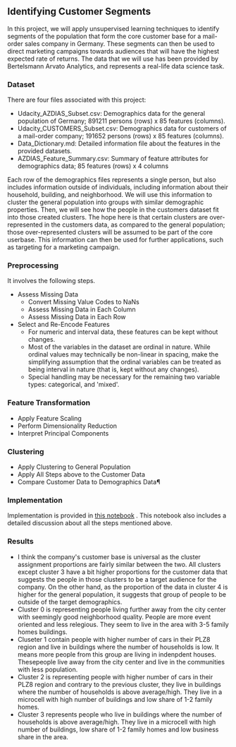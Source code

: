 ## Identifying Customer Segments
In this project, we will apply unsupervised learning techniques to identify segments of the population that form the core 
customer base for a mail-order sales company in Germany. These segments can then be used to direct marketing campaigns 
towards audiences that will have the highest expected rate of returns. 
The data that we will use has been provided by Bertelsmann Arvato Analytics, and represents a real-life data 
science task.

### Dataset
There are four files associated with this project:

- Udacity_AZDIAS_Subset.csv: Demographics data for the general population of Germany; 891211 persons (rows) x 85 features (columns).
- Udacity_CUSTOMERS_Subset.csv: Demographics data for customers of a mail-order company; 191652 persons (rows) x 85 features (columns).
- Data_Dictionary.md: Detailed information file about the features in the provided datasets.
- AZDIAS_Feature_Summary.csv: Summary of feature attributes for demographics data; 85 features (rows) x 4 columns

Each row of the demographics files represents a single person, but also includes information outside of individuals, 
including information about their household, building, and neighborhood. We will use this information to cluster the general 
population into groups with similar demographic properties. Then, we will see how the people in the customers dataset fit 
into those created clusters. The hope here is that certain clusters are over-represented in the customers data, as compared to 
the general population; those over-represented clusters will be assumed to be part of the core userbase. 
This information can then be used for further applications, such as targeting for a marketing campaign.

### Preprocessing
It involves the following steps. 
- Assess Missing Data
  - Convert Missing Value Codes to NaNs
  - Assess Missing Data in Each Column
  - Assess Missing Data in Each Row
- Select and Re-Encode Features
  - For numeric and interval data, these features can be kept without changes.
  - Most of the variables in the dataset are ordinal in nature. While ordinal values may technically be non-linear in spacing, 
  make the simplifying assumption that the ordinal variables can be treated as being interval in nature (that is, kept without any changes).
  - Special handling may be necessary for the remaining two variable types: categorical, and 'mixed'.

### Feature Transformation
- Apply Feature Scaling
- Perform Dimensionality Reduction
- Interpret Principal Components

### Clustering
- Apply Clustering to General Population
- Apply All Steps above to the Customer Data
- Compare Customer Data to Demographics Data¶

### Implementation
Implementation is provided in [this notebook](https://github.com/UsmanIjaz/Identify_Customer_Segments/blob/master/Identify_Customer_Segments.ipynb)
. This notebook also includes a detailed discussion about all the steps mentioned above.

### Results
- I think the company's customer base is universal as the cluster assignment proportions are fairly similar between the two. 
All clusters except cluster 3 have a bit higher proportions for the customer data that suggests the people in those clusters 
to be a target audience for the company. On the other hand, as the proportion of the data in cluster 4 is higher for the general population, it suggests that group of people to be outside of the target demographics.
- Cluster 0 is representing people living further away from the city center with seemingly good neighborhood quality. People are more event oriented and less relegious. They seem to live in the area with 3-5 family homes buildings.
- Cluseter 1 contain people with higher number of cars in their PLZ8 region and live in buildings where the number of households is low. It means more people from this group are living in indenpdent houses. Thesepeople live away from the city center and live in the communities with less population.
- Cluster 2 is representing people with higher number of cars in their PLZ8 region and contrary to the previous cluster, they live in buildings where the number of households is above average/high. They live in a microcell with high number of buildings and low share of 1-2 family homes.
- Cluster 3 represents people who live in buildings where the number of households is above average/high. They live in a microcell with high number of buildings, low share of 1-2 family homes and low business share in the area.
